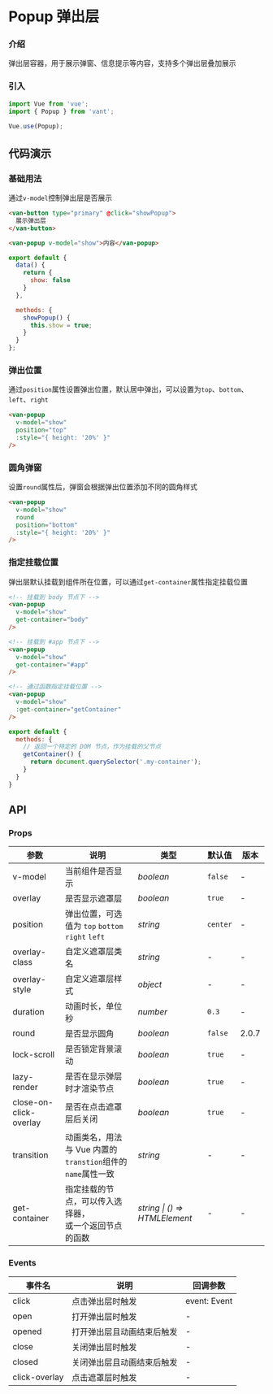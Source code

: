 # Popup 弹出层

### 介绍

弹出层容器，用于展示弹窗、信息提示等内容，支持多个弹出层叠加展示

### 引入

``` javascript
import Vue from 'vue';
import { Popup } from 'vant';

Vue.use(Popup);
```

## 代码演示

### 基础用法

通过`v-model`控制弹出层是否展示

```html
<van-button type="primary" @click="showPopup">
  展示弹出层
</van-button>

<van-popup v-model="show">内容</van-popup>
```

```javascript
export default {
  data() {
    return {
      show: false
    }
  },

  methods: {
    showPopup() {
      this.show = true;
    }
  }
};
```

### 弹出位置

通过`position`属性设置弹出位置，默认居中弹出，可以设置为`top`、`bottom`、`left`、`right`

```html
<van-popup
  v-model="show"
  position="top"
  :style="{ height: '20%' }"
/>
```

### 圆角弹窗

设置`round`属性后，弹窗会根据弹出位置添加不同的圆角样式

```html
<van-popup
  v-model="show"
  round
  position="bottom"
  :style="{ height: '20%' }"
/>
```

### 指定挂载位置

弹出层默认挂载到组件所在位置，可以通过`get-container`属性指定挂载位置

```html
<!-- 挂载到 body 节点下 -->
<van-popup
  v-model="show"
  get-container="body"
/>

<!-- 挂载到 #app 节点下 -->
<van-popup
  v-model="show"
  get-container="#app"
/>

<!-- 通过函数指定挂载位置 -->
<van-popup
  v-model="show"
  :get-container="getContainer"
/>
```

```js
export default {
  methods: {
    // 返回一个特定的 DOM 节点，作为挂载的父节点
    getContainer() {
      return document.querySelector('.my-container');
    }
  }
}
```

## API

### Props

| 参数 | 说明 | 类型 | 默认值 | 版本 |
|------|------|------|------|------|
| v-model | 当前组件是否显示 | *boolean* | `false` | - |
| overlay | 是否显示遮罩层 | *boolean* | `true` | - |
| position | 弹出位置，可选值为 `top` `bottom` `right` `left` | *string* | `center` | - |
| overlay-class | 自定义遮罩层类名 | *string* | - | - |
| overlay-style | 自定义遮罩层样式 | *object* | - | - |
| duration | 动画时长，单位秒 | *number* | `0.3` | - |
| round | 是否显示圆角 | *boolean* | `false` | 2.0.7 |
| lock-scroll | 是否锁定背景滚动 | *boolean* | `true` | - |
| lazy-render | 是否在显示弹层时才渲染节点 | *boolean* | `true` | - |
| close-on-click-overlay | 是否在点击遮罩层后关闭 | *boolean* | `true` | - |
| transition | 动画类名，用法与 Vue 内置的`transtion`组件的`name`属性一致 | *string* | - | - |
| get-container | 指定挂载的节点，可以传入选择器，<br>或一个返回节点的函数 | *string \| () => HTMLElement* | - | - |

### Events

| 事件名 | 说明 | 回调参数 |
|------|------|------|
| click | 点击弹出层时触发 | event: Event |
| open | 打开弹出层时触发 | - |
| opened | 打开弹出层且动画结束后触发 | - |
| close | 关闭弹出层时触发 | - |
| closed | 关闭弹出层且动画结束后触发 | - |
| click-overlay | 点击遮罩层时触发 | - |
